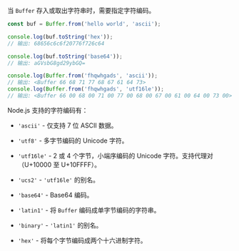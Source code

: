 <!-- YAML
changes:
  - version: v6.4.0
    pr-url: https://github.com/nodejs/node/pull/7111
    description: Introduced `latin1` as an alias for `binary`.
  - version: v5.0.0
    pr-url: https://github.com/nodejs/node/pull/2859
    description: Removed the deprecated `raw` and `raws` encodings.
-->

当 `Buffer` 存入或取出字符串时，需要指定字符编码。

```js
const buf = Buffer.from('hello world', 'ascii');

console.log(buf.toString('hex'));
// 输出: 68656c6c6f20776f726c64

console.log(buf.toString('base64'));
// 输出: aGVsbG8gd29ybGQ=

console.log(Buffer.from('fhqwhgads', 'ascii'));
// 输出: <Buffer 66 68 71 77 68 67 61 64 73>
console.log(Buffer.from('fhqwhgads', 'utf16le'));
// 输出: <Buffer 66 00 68 00 71 00 77 00 68 00 67 00 61 00 64 00 73 00>
```

Node.js 支持的字符编码有：

* `'ascii'` - 仅支持 7 位 ASCII 数据。

* `'utf8'` - 多字节编码的 Unicode 字符。

* `'utf16le'` - 2 或 4 个字节，小端序编码的 Unicode 字符。支持代理对（U+10000 至 U+10FFFF）。

* `'ucs2'` - `'utf16le'` 的别名。

* `'base64'` - Base64 编码。

* `'latin1'` - 将 `Buffer` 编码成单字节编码的字符串。

* `'binary'` - `'latin1'` 的别名。

* `'hex'` - 将每个字节编码成两个十六进制字符。

